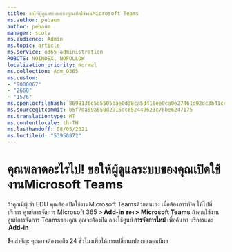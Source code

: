 ```yaml
---
title: ขอให้ผู้ดูแลระบบของคุณเปิดใช้งานMicrosoft Teams
ms.author: pebaum
author: pebaum
manager: scotv
ms.audience: Admin
ms.topic: article
ms.service: o365-administration
ROBOTS: NOINDEX, NOFOLLOW
localization_priority: Normal
ms.collection: Adm_O365
ms.custom:
- "9000067"
- "2660"
- "1576"
ms.openlocfilehash: 8698136c5d5505bae0d38ca5d416ee0ca0e27461d92dc3b41ce029cb383abfb8
ms.sourcegitcommit: b5f7da89a650d2915dc652449623c78be6247175
ms.translationtype: MT
ms.contentlocale: th-TH
ms.lasthandoff: 08/05/2021
ms.locfileid: "53950972"
---
```

# <a name="youre-missing-out-ask-your-admin-to-enable-microsoft-teams"></a>คุณพลาดอะไรไป! ขอให้ผู้ดูแลระบบของคุณเปิดใช้งานMicrosoft Teams

ถ้าคุณมีผู้เช่า EDU คุณต้องเปิดใช้งานMicrosoft Teamsด้วยตนเอง เมื่อต้องการเปิด ให้ไปที่บริการ ศูนย์การจัดการ Microsoft 365 > **Add-in ของ > Microsoft Teams** ถ้าคุณใช้งานศูนย์การจัดการ Teamsของคุณ คุณจะต้องปิด ลองใช้ศูนย์ **การจัดการใหม่** เพื่อค้นหา บริการและ    **Add-in** 

**สิ่ง** สําคัญ: คุณอาจต้องรอถึง 24 ชั่วโมงเพื่อให้การเปลี่ยนแปลงของคุณมีผล